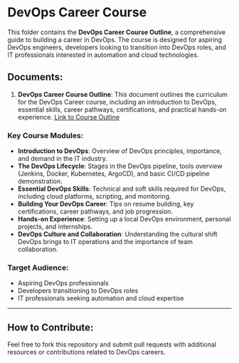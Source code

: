 # DevOps Career Course

This folder contains the **DevOps Career Course Outline**, a comprehensive guide to building a career in DevOps. The course is designed for aspiring DevOps engineers, developers looking to transition into DevOps roles, and IT professionals interested in automation and cloud technologies.

## Documents:
1. **DevOps Career Course Outline**: This document outlines the curriculum for the DevOps Career course, including an introduction to DevOps, essential skills, career pathways, certifications, and practical hands-on experience. [Link to Course Outline](DevOps-Career-Course/DevOps_Career_Course_Outline.pdf)

### Key Course Modules:
- **Introduction to DevOps**: Overview of DevOps principles, importance, and demand in the IT industry.
- **The DevOps Lifecycle**: Stages in the DevOps pipeline, tools overview (Jenkins, Docker, Kubernetes, ArgoCD), and basic CI/CD pipeline demonstration.
- **Essential DevOps Skills**: Technical and soft skills required for DevOps, including cloud platforms, scripting, and monitoring.
- **Building Your DevOps Career**: Tips on resume building, key certifications, career pathways, and job progression.
- **Hands-on Experience**: Setting up a local DevOps environment, personal projects, and internships.
- **DevOps Culture and Collaboration**: Understanding the cultural shift DevOps brings to IT operations and the importance of team collaboration.

### Target Audience:
- Aspiring DevOps professionals
- Developers transitioning to DevOps roles
- IT professionals seeking automation and cloud expertise

---

## How to Contribute:
Feel free to fork this repository and submit pull requests with additional resources or contributions related to DevOps careers.


